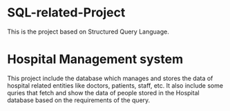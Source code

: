 # SQL-related-Project
This is the project based on Structured Query Language.
# Hospital Management system
This project include the database which manages and stores the data of hospital related entities like doctors, patients, staff, etc. It also include some quries that fetch and show the data of people stored in the Hospital database based on the requirements of the query.
